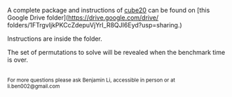 A complete package and instructions of [cube20](cube20.org) can be
found on [this Google Drive folder](https://drive.google.com/drive/
folders/1FTrgvIjkPKCcZdepuVjYrI_R8QJI6Eyd?usp=sharing.)

Instructions are inside the folder.

The set of permutations to solve will be revealed when the benchmark time is over.

<br>
<sub>For more questions please ask Benjamin Li, accessible in person or at
li.ben002@gmail.com</sub>
